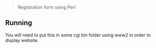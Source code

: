 > Registration form using Perl

## Running

You will need to put this in some cgi bin folder using www2 in order to display website.
